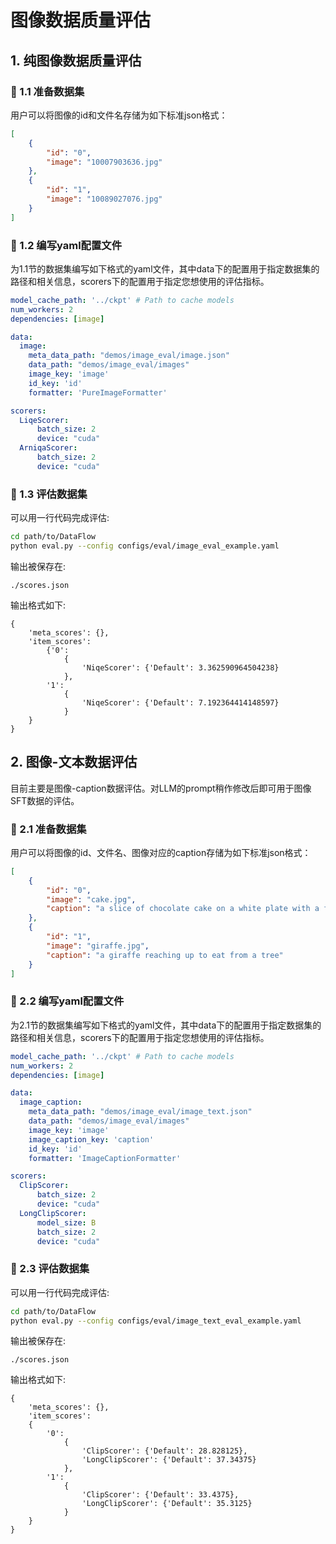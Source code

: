 # 图像数据质量评估

## 1. 纯图像数据质量评估
### 👀 1.1 准备数据集
用户可以将图像的id和文件名存储为如下标准json格式：
```json
[
    {
        "id": "0",
        "image": "10007903636.jpg"
    },
    {
        "id": "1",
        "image": "10089027076.jpg"
    }
]
```
<!-- 或者存为如下newline-delimited json格式
```json
{"id": "000114", "image": "000114.jpg"}
{"id": "000810", "image": "000810.jpg"}
``` -->

### 🌟 1.2 编写yaml配置文件
为1.1节的数据集编写如下格式的yaml文件，其中data下的配置用于指定数据集的路径和相关信息，scorers下的配置用于指定您想使用的评估指标。
```yaml
model_cache_path: '../ckpt' # Path to cache models
num_workers: 2
dependencies: [image]

data:
  image:
    meta_data_path: "demos/image_eval/image.json"
    data_path: "demos/image_eval/images"
    image_key: 'image'
    id_key: 'id'
    formatter: 'PureImageFormatter'

scorers:
  LiqeScorer:
      batch_size: 2
      device: "cuda"
  ArniqaScorer:
      batch_size: 2
      device: "cuda"
```

### 💪 1.3 评估数据集
可以用一行代码完成评估:
```bash
cd path/to/DataFlow
python eval.py --config configs/eval/image_eval_example.yaml
```
输出被保存在:
```
./scores.json
```
输出格式如下:
```
{
    'meta_scores': {}, 
    'item_scores': 
        {'0': 
            {
                'NiqeScorer': {'Default': 3.362590964504238} 
            }, 
        '1': 
            {
                'NiqeScorer': {'Default': 7.192364414148597}
            }
    }
}
```
## 2. 图像-文本数据评估
目前主要是图像-caption数据评估。对LLM的prompt稍作修改后即可用于图像SFT数据的评估。
### 👀 2.1 准备数据集
用户可以将图像的id、文件名、图像对应的caption存储为如下标准json格式：

```json
[
    {
        "id": "0",
        "image": "cake.jpg",
        "caption": "a slice of chocolate cake on a white plate with a fork next to it"
    },
    {
        "id": "1",
        "image": "giraffe.jpg",
        "caption": "a giraffe reaching up to eat from a tree"
    }
]
```
<!-- 或者存为如下newline-delimited json格式
```json
{"id": "000114", "image": "000114.jpg", "caption": "an old man"}
{"id": "000810", "image": "000810.jpg", "caption": "blue sky"}
``` -->

### 🌟 2.2 编写yaml配置文件
为2.1节的数据集编写如下格式的yaml文件，其中data下的配置用于指定数据集的路径和相关信息，scorers下的配置用于指定您想使用的评估指标。
```yaml
model_cache_path: '../ckpt' # Path to cache models
num_workers: 2
dependencies: [image]

data:
  image_caption:
    meta_data_path: "demos/image_eval/image_text.json"
    data_path: "demos/image_eval/images"
    image_key: 'image'
    image_caption_key: 'caption'
    id_key: 'id'
    formatter: 'ImageCaptionFormatter'

scorers:
  ClipScorer:
      batch_size: 2
      device: "cuda"
  LongClipScorer:
      model_size: B
      batch_size: 2
      device: "cuda"
```

### 💪 2.3 评估数据集
可以用一行代码完成评估:
```bash
cd path/to/DataFlow
python eval.py --config configs/eval/image_text_eval_example.yaml
```
输出被保存在:
```
./scores.json
```
输出格式如下:
```
{
    'meta_scores': {}, 
    'item_scores': 
    {
        '0': 
            {
                'ClipScorer': {'Default': 28.828125}, 
                'LongClipScorer': {'Default': 37.34375}
            }, 
        '1': 
            {
                'ClipScorer': {'Default': 33.4375}, 
                'LongClipScorer': {'Default': 35.3125}
            }
    }
}
```
<!-- ## 3 `calculate_score()` 函数背后的逻辑
```python
def calculate_score(save_path=None):
    from ..config import new_init_config
    from dataflow.utils.registry import FORMATTER_REGISTRY

    cfg = new_init_config()

    dataset_dict = {}
    for scorer_name, model_args in cfg.scorers.items(): # 依次加载yaml文件中指定的打分器
        if "num_workers" in cfg:
            model_args["num_workers"] = cfg.num_workers
        if "model_cache_path" in cfg:
            model_args["model_cache_dir"] = cfg.model_cache_path
        scorer = new_get_scorer(scorer_name, model_args)
        # 加载yaml文件中指定的数据集：
        if scorer.data_type not in dataset_dict:
            formatter = FORMATTER_REGISTRY.get(cfg['data'][scorer.data_type]['formatter'])(cfg['data'][scorer.data_type])
            dataset = formatter.load_dataset()
            dataset_dict[scorer.data_type] = dataset
        else:
            dataset = dataset_dict[scorer.data_type]

        # 使用打分器对数据集进行打分，并保存结果
        score = scorer(dataset)
        if isinstance(dataset, tuple):
            print(dataset[0].scores_list)
            print(dataset[0].meta_score)
        else:
            if len(dataset.meta_score.items()) > 0:
                print(dataset.meta_score)
        
    for _, dataset in dataset_dict.items():
        dataset.dump_scores(save_path)
``` -->
